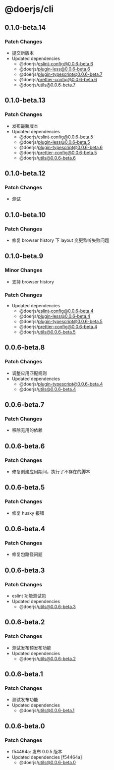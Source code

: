 # @doerjs/cli

## 0.1.0-beta.14

### Patch Changes

- 提交新版本
- Updated dependencies
  - @doerjs/eslint-config@0.0.6-beta.6
  - @doerjs/plugin-less@0.0.6-beta.6
  - @doerjs/plugin-typescript@0.0.6-beta.7
  - @doerjs/prettier-config@0.0.6-beta.6
  - @doerjs/utils@0.0.6-beta.7

## 0.1.0-beta.13

### Patch Changes

- 发布最新版本
- Updated dependencies
  - @doerjs/eslint-config@0.0.6-beta.5
  - @doerjs/plugin-less@0.0.6-beta.5
  - @doerjs/plugin-typescript@0.0.6-beta.6
  - @doerjs/prettier-config@0.0.6-beta.5
  - @doerjs/utils@0.0.6-beta.6

## 0.1.0-beta.12

### Patch Changes

- 测试

## 0.1.0-beta.10

### Patch Changes

- 修复 browser history 下 layout 变更监听失败问题

## 0.1.0-beta.9

### Minor Changes

- 支持 browser history

### Patch Changes

- Updated dependencies
  - @doerjs/eslint-config@0.0.6-beta.4
  - @doerjs/plugin-less@0.0.6-beta.4
  - @doerjs/plugin-typescript@0.0.6-beta.5
  - @doerjs/prettier-config@0.0.6-beta.4
  - @doerjs/utils@0.0.6-beta.5

## 0.0.6-beta.8

### Patch Changes

- 调整应用匹配规则
- Updated dependencies
  - @doerjs/plugin-typescript@0.0.6-beta.4
  - @doerjs/utils@0.0.6-beta.4

## 0.0.6-beta.7

### Patch Changes

- 移除无用的依赖

## 0.0.6-beta.6

### Patch Changes

- 修复创建应用期间，执行了不存在的脚本

## 0.0.6-beta.5

### Patch Changes

- 修复 husky 报错

## 0.0.6-beta.4

### Patch Changes

- 修复包路径问题

## 0.0.6-beta.3

### Patch Changes

- eslint 功能测试包
- Updated dependencies
  - @doerjs/utils@0.0.6-beta.3

## 0.0.6-beta.2

### Patch Changes

- 测试发布预发布功能
- Updated dependencies
  - @doerjs/utils@0.0.6-beta.2

## 0.0.6-beta.1

### Patch Changes

- 测试发布功能
- Updated dependencies
  - @doerjs/utils@0.0.6-beta.1

## 0.0.6-beta.0

### Patch Changes

- f54464a: 发布 0.0.5 版本
- Updated dependencies [f54464a]
  - @doerjs/utils@0.0.6-beta.0
